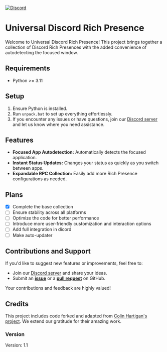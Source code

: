 [![Discord](https://img.shields.io/discord/1054578014593241179?style=flat&logo=discord&logoColor=ffffff&label=Discord&labelColor=0000ff&link=https%3A%2F%2Fdiscord.gg%2FdzqeXYDDmy)](https://discord.gg/dzqeXYDDmy) 

# Universal Discord Rich Presence

Welcome to Universal Discord Rich Presence! This project brings together a collection of Discord Rich Presences with the added convenience of autodetecting the focused window.

## Requirements
- Python >= 3.11

## Setup
1. Ensure Python is installed.
2. Run `unpack.bat` to set up everything effortlessly.
3. If you encounter any issues or have questions, join our [Discord server](https://discord.gg/dzqeXYDDmy) and let us know where you need assistance.

## Features
- **Focused App Autodetection:** Automatically detects the focused application.
- **Instant Status Updates:** Changes your status as quickly as you switch between apps.
- **Expandable RPC Collection:** Easily add more Rich Presence configurations as needed.

## Plans
- [x] Complete the base collection
- [ ] Ensure stability across all platforms
- [ ] Optimize the code for better performance
- [ ] Introduce more user-friendly customization and interaction options
- [ ] Add full integration in dicord
- [ ] Make auto-updater

## Contributions and Support
If you'd like to suggest new features or improvements, feel free to:
- Join our [Discord server](https://discord.gg/dzqeXYDDmy) and share your ideas.
- Submit an [**issue**](https://github.com/Purple-Palm/Universal-Discord-Rich-Presence/issues) or a [**pull request**](https://github.com/Purple-Palm/Universal-Discord-Rich-Presence/pulls) on GitHub.

Your contributions and feedback are highly valued!

## Credits
This project includes code forked and adapted from [Colin Hartigan's project](https://github.com/colinhartigan/valorant-rpc). We extend our gratitude for their amazing work.

### Version
Version: 1.1
